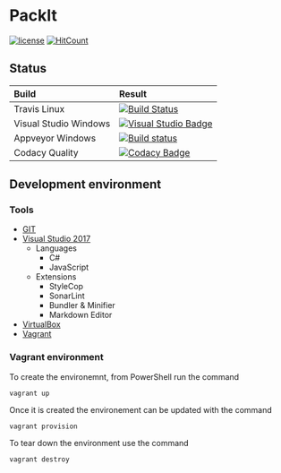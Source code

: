 ﻿# PackIt

[![license](https://img.shields.io/github/license/mashape/apistatus.svg)](./LICENSE)
[![HitCount](http://hits.dwyl.io/SimplyCodeUK/packer-strategy.svg)](http://hits.dwyl.io/SimplyCodeUK/packer-strategy)

## Status

| Build                 | Result |
| :-------------------- | :----- |
| Travis Linux          | [![Build Status](https://travis-ci.org/SimplyCodeUK/packer-strategy.png)](https://travis-ci.org/SimplyCodeUK/packer-strategy) |
| Visual Studio Windows | [![Visual Studio Badge](https://simplycodeuk.visualstudio.com/_apis/public/build/definitions/e0e00fa3-b395-4320-937a-56af7d655cc5/1/badge)](https://simplycodeuk.visualstudio.com/packer-strategy/_build/index?context=mine&path=%5C&definitionId=1&_a=completed) |
| Appveyor Windows      | [![Build status](https://ci.appveyor.com/api/projects/status/jnv1j6y779o0r3ox?svg=true)](https://ci.appveyor.com/project/louisnayegon/packer-strategy) |
| Codacy Quality        | [![Codacy Badge](https://api.codacy.com/project/badge/Grade/d7a5a9f269a744d38dcda165f328517a)](https://www.codacy.com/app/SimplyCodeUK/packer-strategy?utm_source=github.com&amp;utm_medium=referral&amp;utm_content=SimplyCodeUK/packer-strategy&amp;utm_campaign=Badge_Grade) |

## Development environment

### Tools

- [GIT](https://git-scm.com/)
- [Visual Studio 2017](https://www.visualstudio.com/)
  - Languages
    - C#
    - JavaScript
  - Extensions
    - StyleCop
    - SonarLint
    - Bundler & Minifier
    - Markdown Editor
- [VirtualBox](https://www.virtualbox.org/)
- [Vagrant](https://www.vagrantup.com/)

### Vagrant environment

To create the environemnt, from PowerShell run the command
```
vagrant up
```

Once it is created the environement can be updated with the command
```
vagrant provision
```

To tear down the environment use the command
```
vagrant destroy
```
